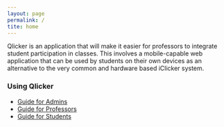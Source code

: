 ```yaml
---
layout: page
permalink: /
tite: home
---
```


Qlicker is an application that will make it easier for professors to integrate student participation in classes. This involves a mobile-capable web application that can be used by students on their own devices as an alternative to the very common and hardware based iClicker system.


### Using Qlicker
* [Guide for Admins](/guide/admin.md)
* [Guide for Professors](/guide/professor.md)
* [Guide for Students](/guide/student.md)
